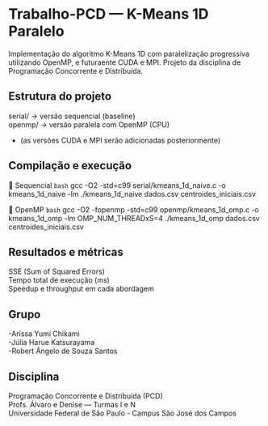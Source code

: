 # Trabalho-PCD — K-Means 1D Paralelo
Implementação do algoritmo K-Means 1D com paralelização progressiva utilizando OpenMP, e futuraente CUDA e MPI. 
Projeto da disciplina de Programação Concorrente e Distribuída.

## Estrutura do projeto
serial/ → versão sequencial (baseline)  
openmp/ → versão paralela com OpenMP (CPU)  
- (as versões CUDA e MPI serão adicionadas posteriormente)  

## Compilação e execução
🔹 Sequencial
```bash```
gcc -O2 -std=c99 serial/kmeans_1d_naive.c -o kmeans_1d_naive -lm
./kmeans_1d_naive dados.csv centroides_iniciais.csv

🔹 OpenMP
```bash```
gcc -O2 -fopenmp -std=c99 openmp/kmeans_1d_omp.c -o kmeans_1d_omp -lm
OMP_NUM_THREADxS=4 ./kmeans_1d_omp dados.csv centroides_iniciais.csv

## Resultados e métricas
SSE (Sum of Squared Errors)  
Tempo total de execução (ms)  
Speedup e throughput em cada abordagem  

## Grupo
-Arissa Yumi Chikami  
-Júlia Harue Katsurayama  
-Robert Ângelo de Souza Santos  

## Disciplina

Programação Concorrente e Distribuída (PCD)  
Profs. Álvaro e Denise — Turmas I e N  
Universidade Federal de São Paulo - Campus São José dos 
Campos  



